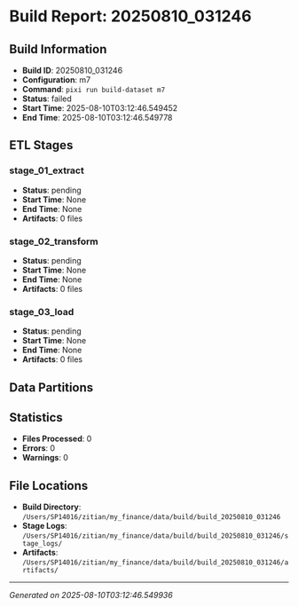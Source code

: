 # Build Report: 20250810_031246

## Build Information

- **Build ID**: 20250810_031246
- **Configuration**: m7
- **Command**: `pixi run build-dataset m7`
- **Status**: failed
- **Start Time**: 2025-08-10T03:12:46.549452
- **End Time**: 2025-08-10T03:12:46.549778

## ETL Stages

### stage_01_extract

- **Status**: pending
- **Start Time**: None
- **End Time**: None
- **Artifacts**: 0 files

### stage_02_transform

- **Status**: pending
- **Start Time**: None
- **End Time**: None
- **Artifacts**: 0 files

### stage_03_load

- **Status**: pending
- **Start Time**: None
- **End Time**: None
- **Artifacts**: 0 files

## Data Partitions


## Statistics

- **Files Processed**: 0
- **Errors**: 0
- **Warnings**: 0

## File Locations

- **Build Directory**: `/Users/SP14016/zitian/my_finance/data/build/build_20250810_031246`
- **Stage Logs**: `/Users/SP14016/zitian/my_finance/data/build/build_20250810_031246/stage_logs/`
- **Artifacts**: `/Users/SP14016/zitian/my_finance/data/build/build_20250810_031246/artifacts/`

---
*Generated on 2025-08-10T03:12:46.549936*
